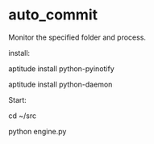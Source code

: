 auto_commit
===========

Monitor the specified folder and process.

install:

aptitude install python-pyinotify

aptitude install python-daemon


Start: 

cd ~/src

python engine.py

